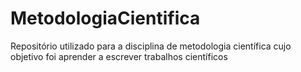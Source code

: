 # MetodologiaCientifica
Repositório utilizado para a disciplina de metodologia científica cujo objetivo foi aprender a escrever trabalhos científicos
